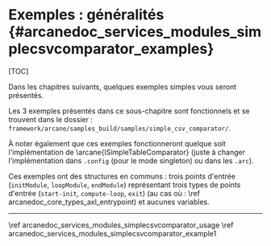 # Exemples : généralités {#arcanedoc_services_modules_simplecsvcomparator_examples}

[TOC]

Dans les chapitres suivants, quelques exemples simples vous seront présentés.

Les 3 exemples présentés dans ce sous-chapitre sont fonctionnels et se trouvent dans le dossier :
`framework/arcane/samples_build/samples/simple_csv_comparator/`.

À noter également que ces exemples fonctionneront quelque soit l'implémentation de \arcane{ISimpleTableComparator}
(juste à changer l'implémentation dans `.config` (pour le mode singleton) ou dans les `.arc`).

Ces exemples ont des structures en communs : trois points d'entrée (`initModule`, `loopModule`, `endModule`) représentant
trois types de points d'entrée (`start-init`, `compute-loop`, `exit`) (au cas où : \ref arcanedoc_core_types_axl_entrypoint)
et aucunes variables.

____

<div class="section_buttons">
<span class="back_section_button">
\ref arcanedoc_services_modules_simplecsvcomparator_usage
</span>
<span class="next_section_button">
\ref arcanedoc_services_modules_simplecsvcomparator_example1
</span>
</div>

